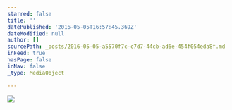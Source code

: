 ```yaml
---
starred: false
title: ''
datePublished: '2016-05-05T16:57:45.369Z'
dateModified: null
author: []
sourcePath: _posts/2016-05-05-a5570f7c-c7d7-44cb-ad6e-454f054eda8f.md
inFeed: true
hasPage: false
inNav: false
_type: MediaObject

---
```

![](https://the-grid-user-content.s3-us-west-2.amazonaws.com/6e809dd5-1b98-4ec9-aba0-155dae8e8d05.jpg)